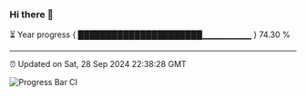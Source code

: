 ### Hi there 👋

⏳ Year progress { ██████████████████████▁▁▁▁▁▁▁▁ } 74.30 %

---

⏰ Updated on Sat, 28 Sep 2024 22:38:28 GMT

![Progress Bar CI](https://github.com/IshwaranRudhara/GIT-ACTION/workflows/Progress%20Bar%20CI/badge.svg)
